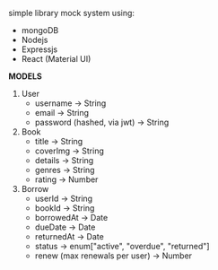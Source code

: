 simple library mock system using:
- mongoDB
- Nodejs
- Expressjs
- React (Material UI)

**MODELS**
1. User
    - username
        -> String
    - email
        -> String
    - password (hashed, via jwt)
        -> String
2. Book
    - title
        -> String
    - coverImg
        -> String
    - details
        -> String
    - genres
        -> String
    - rating
        -> Number
3. Borrow
    - userId
        -> String
    - bookId
        -> String
    - borrowedAt
        -> Date
    - dueDate
        -> Date
    - returnedAt
        -> Date
    - status
        -> enum["active", "overdue", "returned"]
    - renew (max renewals per user)
        -> Number

